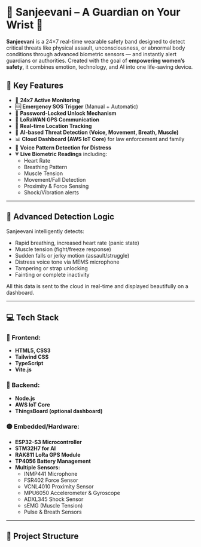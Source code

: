 # 🌸 Sanjeevani – A Guardian on Your Wrist 🌸

**Sanjeevani** is a 24×7 real-time wearable safety band designed to detect critical threats like physical assault, unconsciousness, or abnormal body conditions through advanced biometric sensors — and instantly alert guardians or authorities. Created with the goal of **empowering women’s safety**, it combines emotion, technology, and AI into one life-saving device.

## 🔐 Key Features

- 🔄 **24x7 Active Monitoring**
- 🆘 **Emergency SOS Trigger** (Manual + Automatic)
- 🔐 **Password-Locked Unlock Mechanism**
- 📶 **LoRaWAN GPS Communication**
- 📡 **Real-time Location Tracking**
- 🧠 **AI-based Threat Detection (Voice, Movement, Breath, Muscle)**
- 📊 **Cloud Dashboard (AWS IoT Core)** for law enforcement and family
- 🎤 **Voice Pattern Detection for Distress**
- 💗 **Live Biometric Readings** including:
  - Heart Rate
  - Breathing Pattern
  - Muscle Tension
  - Movement/Fall Detection
  - Proximity & Force Sensing
  - Shock/Vibration alerts

---

## 🧠 Advanced Detection Logic

Sanjeevani intelligently detects:
- Rapid breathing, increased heart rate (panic state)
- Muscle tension (fight/freeze response)
- Sudden falls or jerky motion (assault/struggle)
- Distress voice tone via MEMS microphone
- Tampering or strap unlocking
- Fainting or complete inactivity

All this data is sent to the cloud in real-time and displayed beautifully on a dashboard.

---

## 💻 Tech Stack

### 🔷 Frontend:
- **HTML5, CSS3**
- **Tailwind CSS**
- **TypeScript**
- **Vite.js**

### 🔶 Backend:
- **Node.js**
- **AWS IoT Core**
- **ThingsBoard (optional dashboard)**

### 🟡 Embedded/Hardware:
- **ESP32-S3 Microcontroller**
- **STM32H7 for AI**
- **RAK811 LoRa GPS Module**
- **TP4056 Battery Management**
- **Multiple Sensors:**
  - INMP441 Microphone
  - FSR402 Force Sensor
  - VCNL4010 Proximity Sensor
  - MPU6050 Accelerometer & Gyroscope
  - ADXL345 Shock Sensor
  - sEMG (Muscle Tension)
  - Pulse & Breath Sensors

---

## 📂 Project Structure

